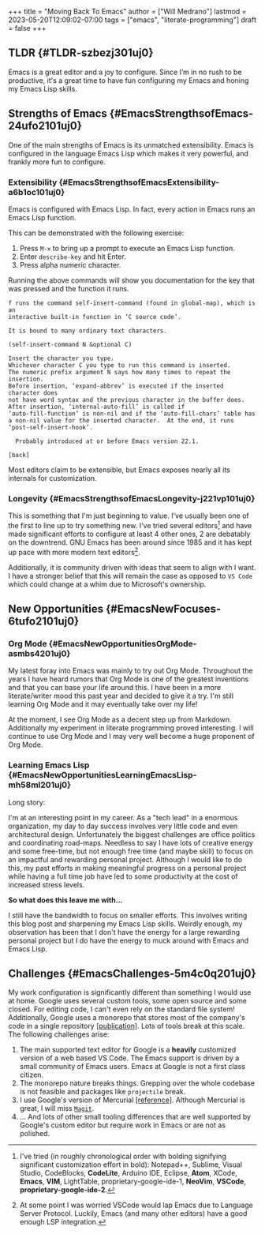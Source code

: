+++
title = "Moving Back To Emacs"
author = ["Will Medrano"]
lastmod = 2023-05-20T12:09:02-07:00
tags = ["emacs", "literate-programming"]
draft = false
+++

## TLDR {#TLDR-szbezj301uj0}

Emacs is a great editor and a joy to configure. Since I’m in no rush to be
productive, it's a great time to have fun configuring my Emacs and honing my
Emacs Lisp skills.


## Strengths of Emacs {#EmacsStrengthsofEmacs-24ufo2101uj0}

One of the main strengths of Emacs is its unmatched extensibility. Emacs is
configured in the language Emacs Lisp which makes it very powerful, and frankly
more fun to configure.


### Extensibility {#EmacsStrengthsofEmacsExtensibility-a6b1oc101uj0}

Emacs is configured with Emacs Lisp. In fact, every action in Emacs runs an
Emacs Lisp function.

This can be demonstrated with the following exercise:

1.  Press `M-x` to bring up a prompt to execute an Emacs Lisp function.
2.  Enter `describe-key` and hit Enter.
3.  Press alpha numeric character.

Running the above commands will show you documentation for the key that was
pressed and the function it runs.

```text
f runs the command self-insert-command (found in global-map), which is an
interactive built-in function in ‘C source code’.

It is bound to many ordinary text characters.

(self-insert-command N &optional C)

Insert the character you type.
Whichever character C you type to run this command is inserted.
The numeric prefix argument N says how many times to repeat the insertion.
Before insertion, ‘expand-abbrev’ is executed if the inserted character does
not have word syntax and the previous character in the buffer does.
After insertion, ‘internal-auto-fill’ is called if
‘auto-fill-function’ is non-nil and if the ‘auto-fill-chars’ table has
a non-nil value for the inserted character.  At the end, it runs
‘post-self-insert-hook’.

  Probably introduced at or before Emacs version 22.1.

[back]
```

Most editors claim to be extensible, but Emacs exposes nearly all its internals
for customization.


### Longevity {#EmacsStrengthsofEmacsLongevity-j221vp101uj0}

This is something that I'm just beginning to value. I've usually been one of the
first to line up to try something new. I've tried several editors[^fn:1] and have made
significant efforts to configure at least 4 other ones, 2 are debatably on the
downtrend. GNU Emacs has been around since 1985 and it has kept up pace with
more modern text editors[^fn:2].

Additionally, it is community driven with ideas that seem to align with I
want. I have a stronger belief that this will remain the case as opposed to `VS
Code` which could change at a whim due to Microsoft's ownership.


## New Opportunities {#EmacsNewFocuses-6tufo2101uj0}


### Org Mode {#EmacsNewOpportunitiesOrgMode-asmbs4201uj0}

My latest foray into Emacs was mainly to try out Org Mode. Throughout the years
I have heard rumors that Org Mode is one of the greatest inventions and that you
can base your life around this. I have been in a more literate/writer mood this
past year and decided to give it a try. I'm still learning Org Mode and it may
eventually take over my life!

At the moment, I see Org Mode as a decent step up from Markdown. Additionally my
experiment in literate programming proved interesting. I will continue to use
Org Mode and I may very well become a huge proponent of Org Mode.


### Learning Emacs Lisp {#EmacsNewOpportunitiesLearningEmacsLisp-mh58ml201uj0}

Long story:

I'm at an interesting point in my career. As a "tech lead" in a enormous
organization, my day to day success involves very little code and even
architectural design. Unfortunately the biggest challenges are office politics
and coordinating road-maps. Needless to say I have lots of creative energy and
some free-time, but not enough free time (and maybe skill) to focus on an
impactful and rewarding personal project. Although I would like to do this, my
past efforts in making meaningful progress on a personal project while having a
full time job have led to some productivity at the cost of increased stress
levels.

**So what does this leave me with...**

I still have the bandwidth to focus on smaller efforts. This involves writing
this blog post and sharpening my Emacs Lisp skills. Weirdly enough, my
observation has been that I don't have the energy for a large rewarding personal
project but I do have the energy to muck around with Emacs and Emacs Lisp.


## Challenges {#EmacsChallenges-5m4c0q201uj0}

My work configuration is significantly different than something I would use at
home. Google uses several custom tools, some open source and some closed. For
editing code, I can't even rely on the standard file system! Additionally,
Google uses a monorepo that stores most of the company's code in a single
repository [[publication]​](https://research.google/pubs/pub45424/). Lots of tools break at this scale. The following
challenges arise:

1.  The main supported text editor for Google is a **heavily** customized version of
    a web based VS Code. The Emacs support is driven by a small community of
    Emacs users. Emacs at Google is not a first class citizen.
2.  The monorepo nature breaks things. Grepping over the whole codebase is not
    feasible and packages like `projectile` break.
3.  I use Google's version of Mercurial [[reference]​](http://www.primordia.com/blog/2010/01/23/why-google-uses-mercurial-over-git/). Although Mercurial is
    great, I will miss [`Magit`](https://magit.vc/).
4.  ... And lots of other small tooling differences that are well supported by
    Google's custom editor but require work in Emacs or are not as polished.

[^fn:1]: I've tried (in roughly chronological order with bolding signifying
    significant customization effort in bold): Notepad++, Sublime, Visual Studio,
    CodeBlocks, ****CodeLite****, Arduino IDE, Eclipse, ****Atom****, XCode, ****Emacs****,
    ****VIM****, LightTable, proprietary-google-ide-1, ****NeoVim****, ****VSCode****,
    ****proprietary-google-ide-2****.
[^fn:2]: At some point I was worried VSCode would lap Emacs due to Language Server
    Protocol. Luckily, Emacs (and many other editors) have a good enough LSP
    integration.